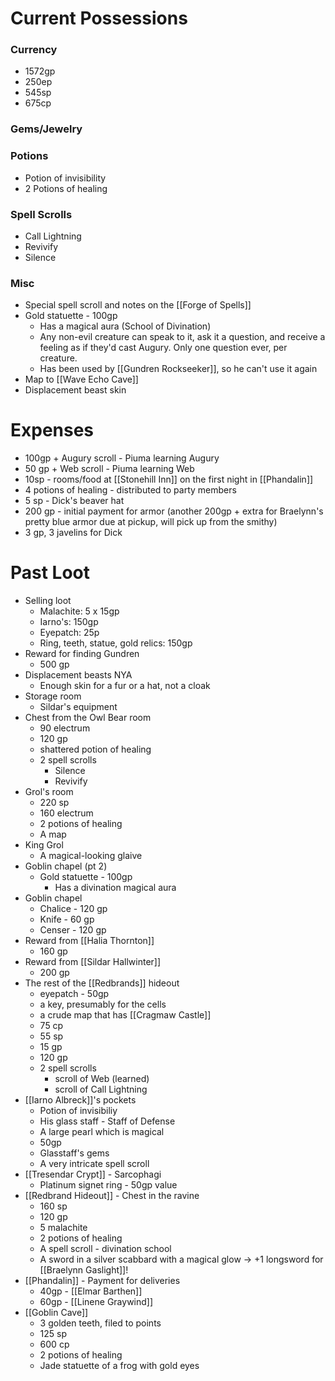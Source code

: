 # Current Possessions
### Currency
- 1572gp
- 250ep
- 545sp
- 675cp
### Gems/Jewelry
### Potions
- Potion of invisibility
- 2 Potions of healing
### Spell Scrolls
- Call Lightning
- Revivify
- Silence
### Misc
- Special spell scroll and notes on the [[Forge of Spells]]
- Gold statuette - 100gp
	- Has a magical aura (School of Divination)
	- Any non-evil creature can speak to it, ask it a question, and receive a feeling as if they'd cast Augury. Only one question ever, per creature.
	- Has been used by [[Gundren Rockseeker]], so he can't use it again
- Map to [[Wave Echo Cave]]
- Displacement beast skin

# Expenses
- 100gp + Augury scroll - Piuma learning Augury
- 50 gp + Web scroll - Piuma learning Web
- 10sp - rooms/food at [[Stonehill Inn]] on the first night in [[Phandalin]]
- 4 potions of healing - distributed to party members
- 5 sp - Dick's beaver hat
- 200 gp - initial payment for armor (another 200gp + extra for Braelynn's pretty blue armor due at pickup, will pick up from the smithy)
- 3 gp, 3 javelins for Dick

# Past Loot
- Selling loot 
	- Malachite: 5 x 15gp
	- Iarno's: 150gp
	- Eyepatch: 25p
	- Ring, teeth, statue, gold relics: 150gp
- Reward for finding Gundren 
	- 500 gp
- Displacement beasts NYA
	- Enough skin for a fur or a hat, not a cloak
- Storage room
	- Sildar's equipment
- Chest from the Owl Bear room
	- 90 electrum
	- 120 gp
	- shattered potion of healing
	- 2 spell scrolls
		- Silence
		- Revivify
- Grol's room
	- 220 sp
	- 160 electrum
	- 2 potions of healing
	- A map
- King Grol
	- A magical-looking glaive
- Goblin chapel (pt 2)
	- Gold statuette - 100gp
		- Has a divination magical aura
- Goblin chapel
	- Chalice - 120 gp
	- Knife - 60 gp
	- Censer - 120 gp
- Reward from [[Halia Thornton]]
	- 160 gp
- Reward from [[Sildar Hallwinter]]
	- 200 gp
- The rest of the [[Redbrands]] hideout
	- eyepatch - 50gp
	- a key, presumably for the cells
	- a crude map that has [[Cragmaw Castle]]
	- 75 cp
	- 55 sp
	- 15 gp
	- 120 gp
	- 2 spell scrolls
		- scroll of Web (learned)
		- scroll of Call Lightning
- [[Iarno Albreck]]'s pockets
	- Potion of invisibiliy
	- His glass staff - Staff of Defense
	- A large pearl which is magical
	- 50gp
	- Glasstaff's gems
	- A very intricate spell scroll
- [[Tresendar Crypt]] - Sarcophagi
	- Platinum signet ring - 50gp value
- [[Redbrand Hideout]] - Chest in the ravine
	- 160 sp
	- 120 gp
	- 5 malachite 
	- 2 potions of healing
	- A spell scroll - divination school
	- A sword in a silver scabbard with a magical glow -> +1 longsword for [[Braelynn Gaslight]]!
- [[Phandalin]] - Payment for deliveries
	- 40gp - [[Elmar Barthen]]
	- 60gp - [[Linene Graywind]]
- [[Goblin Cave]]
	- 3 golden teeth, filed to points
	- 125 sp
	- 600 cp
	- 2 potions of healing
	- Jade statuette of a frog with gold eyes

